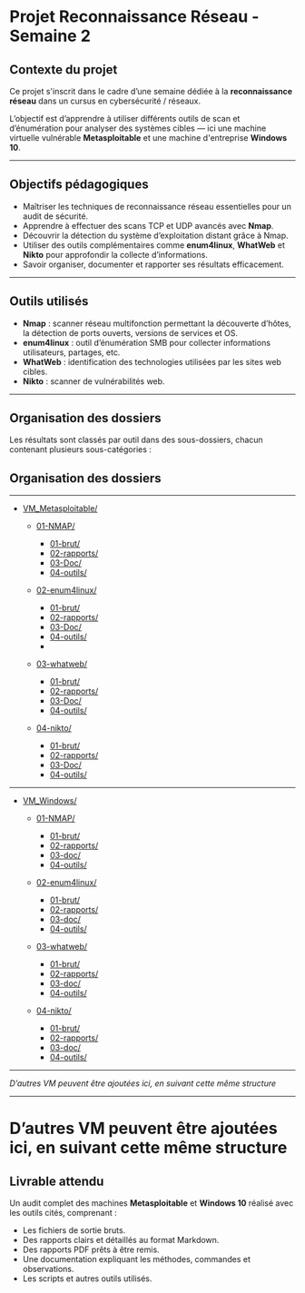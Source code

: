 # Projet Reconnaissance Réseau - Semaine 2

## Contexte du projet

Ce projet s'inscrit dans le cadre d’une semaine dédiée à la **reconnaissance réseau** dans un cursus en cybersécurité / réseaux.

L’objectif est d’apprendre à utiliser différents outils de scan et d’énumération pour analyser des systèmes cibles — ici une machine virtuelle vulnérable **Metasploitable** et une machine d'entreprise **Windows 10**.

---

## Objectifs pédagogiques

- Maîtriser les techniques de reconnaissance réseau essentielles pour un audit de sécurité.
- Apprendre à effectuer des scans TCP et UDP avancés avec **Nmap**.
- Découvrir la détection du système d’exploitation distant grâce à Nmap.
- Utiliser des outils complémentaires comme **enum4linux**, **WhatWeb** et **Nikto** pour approfondir la collecte d’informations.
- Savoir organiser, documenter et rapporter ses résultats efficacement.

---

## Outils utilisés

- **Nmap** : scanner réseau multifonction permettant la découverte d’hôtes, la détection de ports ouverts, versions de services et OS.
- **enum4linux** : outil d’énumération SMB pour collecter informations utilisateurs, partages, etc.
- **WhatWeb** : identification des technologies utilisées par les sites web cibles.
- **Nikto** : scanner de vulnérabilités web.

---

## Organisation des dossiers

Les résultats sont classés par outil dans des sous-dossiers, chacun contenant plusieurs sous-catégories :

## Organisation des dossiers

---
- [VM_Metasploitable/](./VM_Metasploitable)
  - [01-NMAP/](./VM_Metasploitable/01-NMAP)
    - [01-brut/](./VM_Metasploitable/01-NMAP/01-brut)
    - [02-rapports/](./VM_Metasploitable/01-NMAP/02-rapports)
    - [03-Doc/](./VM_Metasploitable/01-NMAP/03-doc)
    - [04-outils/](./VM_Metasploitable/01-NMAP/04-outils)

  - [02-enum4linux/](./VM_Metasploitable/02-enum4linux)
    - [01-brut/](./VM_Metasploitable/02-enum4linux/01-brut)
    - [02-rapports/](./VM_Metasploitable/02-enum4linux/02-rapports)
    - [03-Doc/](./VM_Metasploitable/02-enum4linux/03-doc)
    - [04-outils/](./VM_Metasploitable/02-enum4linux/04-outils)
    - 
  - [03-whatweb/](./VM_Metasploitable/03-whatweb)
    - [01-brut/](./VM_Metasploitable/03-whatweb/01-brut)
    - [02-rapports/](./VM_Metasploitable/03-whatweb/02-rapports)
    - [03-Doc/](./VM_Metasploitable/03-whatweb/03-doc)
    - [04-outils/](./VM_Metasploitable/03-whatweb/04-outils)

  - [04-nikto/](./VM_Metasploitable/04-nikto)
    - [01-brut/](./VM_Metasploitable/04-nikto/01-brut)
    - [02-rapports/](./VM_Metasploitable/04-nikto/02-rapports)
    - [03-Doc/](./VM_Metasploitable/04-nikto/03-doc)
    - [04-outils/](./VM_Metasploitable/04-nikto/04-outils)
---
- [VM_Windows/](./VM_Windows)
  - [01-NMAP/](./VM_Windows/01-NMAP)
    - [01-brut/](./VM_Windows/01-NMAP/01-brut)
    - [02-rapports/](./VM_Windows/01-NMAP/02-rapports)
    - [03-doc/](./VM_Windows/01-NMAP/03-doc)
    - [04-outils/](./VM_Windows/01-NMAP/04-outils)

  - [02-enum4linux/](./VM_Windows/02-enum4linux)
    - [01-brut/](./VM_Windows/02-enum4linux/01-brut)
    - [02-rapports/](./VM_Windows/02-enum4linux/02-rapports)
    - [03-doc/](./VM_Windows/02-enum4linux/03-doc)
    - [04-outils/](./VM_Windows/02-enum4linux/04-outils)
  
  - [03-whatweb/](./VM_Windows/03-whatweb)
    - [01-brut/](./VM_Windows/03-whatweb/01-brut)
    - [02-rapports/](./VM_Windows/03-whatweb/02-rapports)
    - [03-doc/](./VM_Windows/03-whatweb/03-doc)
    - [04-outils/](./VM_Windows/03-whatweb/04-outils)

  - [04-nikto/](./VM_Windows/04-nikto)
    - [01-brut/](./VM_Windows/04-nikto/01-brut)
    - [02-rapports/](./VM_Windows/04-nikto/02-rapports)
    - [03-doc/](./VM_Windows/04-nikto/03-doc)
    - [04-outils/](./VM_Windows/04-nikto/04-outils)
---

*D’autres VM peuvent être ajoutées ici, en suivant cette même structure*

---



# D’autres VM peuvent être ajoutées ici, en suivant cette même structure

## Livrable attendu

Un audit complet des machines **Metasploitable** et **Windows 10** réalisé avec les outils cités, comprenant :

- Les fichiers de sortie bruts.
- Des rapports clairs et détaillés au format Markdown.
- Des rapports PDF prêts à être remis.
- Une documentation expliquant les méthodes, commandes et observations.
- Les scripts et autres outils utilisés.